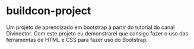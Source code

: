 # buildcon-project
Um projeto de aprendizado em bootstrap à partir do tutorial do canal Divinector. Com este projeto eu demonstrarei que consigo fazer o uso das ferramentas de HTML e CSS para fazer uso do Bootstrap.
